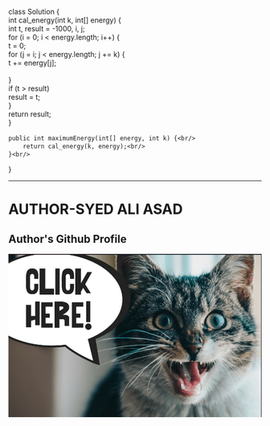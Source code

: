 
<p>
class Solution {                            <br/>
    int cal_energy(int k, int[] energy) {       <br/>
        int t, result = -1000, i, j;<br/>
        for (i = 0; i < energy.length; i++) {<br/>
            t = 0;<br/>
            for (j = i; j < energy.length; j += k) {<br/>
                t += energy[j];<br/><br/>
            }<br/>
            if (t > result) <br/>
                result = t;<br/>
        }<br/>
        return result;<br/>
    }<br/>

    public int maximumEnergy(int[] energy, int k) {<br/>
        return cal_energy(k, energy);<br/>
    }<br/>
}<br/>
</p>


<hr/>

<h1>AUTHOR-SYED ALI ASAD</h1>
<h2>Author's Github Profile</h2>
<a href="https://github.com/syedaliasad649"><img src="images/Screenshot 2024-05-12 142206.png"/></a>

